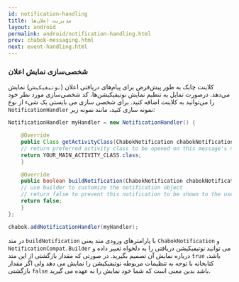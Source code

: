 ```yaml
---
id: notification-handling
title: مدیریت اعلان‌ها
layout: android
permalink: android/notification-handling.html
prev: chabok-messaging.html
next: event-handling.html
---
```


### شخصی‌سازی نمایش اعلان

کلاینت چابک به طور پیش‌فرض برای پیام‌های دریافتی اعلان (`نوتیفیکیشن`) نمایش می‌دهد. درصورت تمایل به تنظیم نمایش نوتیفیکیشن‌ها، کد شخصی‌سازی مورد نظر خود را می‌توانید به کلاینت اضافه کنید.
برای شخصی سازی می بایستی یک شیء از نوع `NotificationHandler` نمونه سازی کنید، مانند نمونه زیر:

```java                
NotificationHandler myHandler = new NotificationHandler() {

    @Override
    public Class getActivityClass(ChabokNotification chabokNotification) {
    // return preferred activity class to be opened on this message's notification
    return YOUR_MAIN_ACTIVITY_CLASS.class;
    }

    @Override
    public boolean buildNotification(ChabokNotification chabokNotification, NotificationCompat.Builder builder) {
    // use builder to customize the notification object
    // return false to prevent this notification to be shown to the user, otherwise true
    return false;
    }
};

chabok.addNotificationHandler(myHandler);

```               

در متد `buildNotification` با پارامترهای ورودی متد یعنی `ChabokNotification` و `NotificationCompat.Builder` می توانید نوتیفیکیشن دریافتی را به دلخواه تغییر داده و درباره نمایش آن تصمیم بگیرید. در صورتی که مقدار بازگشتی از این متد `true` باشد، کتابخانه با توجه به تنظیمات مربوطه نوتیفیکیشن را نمایش می دهد ولی اگر مقدار بازگشتی `false` باشد بدین معنی است که شما خود نمایش را به عهده می گیرید.
